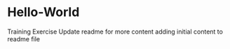 # Hello-World
Training Exercise
Update readme for more content
adding initial content to readme file 
